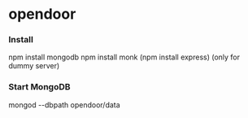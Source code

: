 opendoor
========

### Install

npm install mongodb
npm install monk
(npm install express) (only for dummy server)

### Start MongoDB
mongod --dbpath opendoor/data
